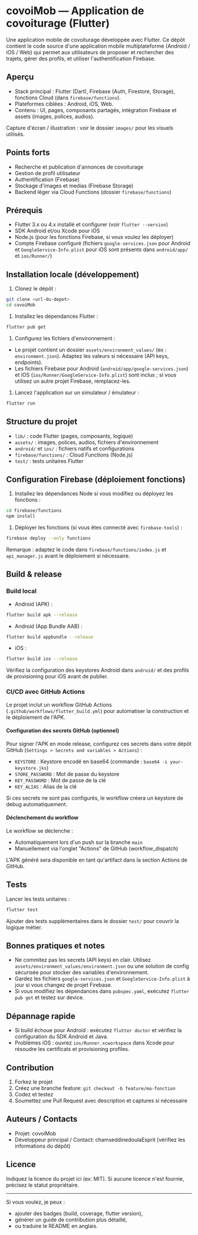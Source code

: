 # covoiMob — Application de covoiturage (Flutter)

Une application mobile de covoiturage développée avec Flutter. Ce dépôt contient le code source d'une application mobile multiplateforme (Android / iOS / Web) qui permet aux utilisateurs de proposer et rechercher des trajets, gérer des profils, et utiliser l'authentification Firebase.

## Aperçu

- Stack principal : Flutter (Dart), Firebase (Auth, Firestore, Storage), fonctions Cloud (dans `firebase/functions`).
- Plateformes ciblées : Android, iOS, Web.
- Contenu : UI, pages, composants partagés, intégration Firebase et assets (images, polices, audios).

Capture d'écran / illustration : voir le dossier `images/` pour les visuels utilisés.

## Points forts

- Recherche et publication d'annonces de covoiturage
- Gestion de profil utilisateur
- Authentification (Firebase)
- Stockage d'images et medias (Firebase Storage)
- Backend léger via Cloud Functions (dossier `firebase/functions`)

## Prérequis

- Flutter 3.x ou 4.x installé et configurer (voir `flutter --version`)
- SDK Android et/ou Xcode pour iOS
- Node.js (pour les fonctions Firebase, si vous voulez les déployer)
- Compte Firebase configuré (fichiers `google-services.json` pour Android et `GoogleService-Info.plist` pour iOS sont présents dans `android/app/` et `ios/Runner/`)

## Installation locale (développement)

1. Clonez le dépôt :

```sh
git clone <url-du-depot>
cd covoiMob
```

1. Installez les dépendances Flutter :

```sh
flutter pub get
```

1. Configurez les fichiers d'environnement :

- Le projet contient un dossier `assets/environment_values/` (ex : `environment.json`). Adaptez les valeurs si nécessaire (API keys, endpoints).
- Les fichiers Firebase pour Android (`android/app/google-services.json`) et iOS (`ios/Runner/GoogleService-Info.plist`) sont inclus ; si vous utilisez un autre projet Firebase, remplacez-les.

1. Lancez l'application sur un simulateur / émulateur :

```sh
flutter run
```

## Structure du projet

- `lib/` : code Flutter (pages, composants, logique)
- `assets/` : images, polices, audios, fichiers d'environnement
- `android/` et `ios/` : fichiers natifs et configurations
- `firebase/functions/` : Cloud Functions (Node.js)
- `test/` : tests unitaires Flutter

## Configuration Firebase (déploiement fonctions)

1. Installez les dépendances Node si vous modifiez ou déployez les fonctions :

```sh
cd firebase/functions
npm install
```

1. Déployer les fonctions (si vous êtes connecté avec `firebase-tools`) :

```sh
firebase deploy --only functions
```

Remarque : adaptez le code dans `firebase/functions/index.js` et `api_manager.js` avant le déploiement si nécessaire.

## Build & release

### Build local

- Android (APK) :

```sh
flutter build apk --release
```

- Android (App Bundle AAB) :

```sh
flutter build appbundle --release
```

- iOS :

```sh
flutter build ios --release
```

Vérifiez la configuration des keystores Android dans `android/` et des profils de provisioning pour iOS avant de publier.

### CI/CD avec GitHub Actions

Le projet inclut un workflow GitHub Actions (`.github/workflows/flutter_build.yml`) pour automatiser la construction et le déploiement de l'APK.

#### Configuration des secrets GitHub (optionnel)

Pour signer l'APK en mode release, configurez ces secrets dans votre dépôt GitHub (`Settings > Secrets and variables > Actions`) :

- `KEYSTORE` : Keystore encodé en base64 (commande : `base64 -i your-keystore.jks`)
- `STORE_PASSWORD` : Mot de passe du keystore
- `KEY_PASSWORD` : Mot de passe de la clé
- `KEY_ALIAS` : Alias de la clé

Si ces secrets ne sont pas configurés, le workflow créera un keystore de debug automatiquement.

#### Déclenchement du workflow

Le workflow se déclenche :

- Automatiquement lors d'un push sur la branche `main`
- Manuellement via l'onglet "Actions" de GitHub (workflow_dispatch)

L'APK généré sera disponible en tant qu'artifact dans la section Actions de GitHub.

## Tests

Lancer les tests unitaires :

```sh
flutter test
```

Ajouter des tests supplémentaires dans le dossier `test/` pour couvrir la logique métier.

## Bonnes pratiques et notes

- Ne commitez pas les secrets (API keys) en clair. Utilisez `assets/environment_values/environment.json` ou une solution de config sécurisée pour stocker des variables d'environnement.
- Gardez les fichiers `google-services.json` et `GoogleService-Info.plist` à jour si vous changez de projet Firebase.
- Si vous modifiez les dépendances dans `pubspec.yaml`, exécutez `flutter pub get` et testez sur device.

## Dépannage rapide

- Si build échoue pour Android : exécutez `flutter doctor` et vérifiez la configuration du SDK Android et Java.
- Problèmes iOS : ouvrez `ios/Runner.xcworkspace` dans Xcode pour résoudre les certificats et provisioning profiles.

## Contribution

1. Forkez le projet
2. Créez une branche feature: `git checkout -b feature/ma-fonction`
3. Codez et testez
4. Soumettez une Pull Request avec description et captures si nécessaire

## Auteurs / Contacts

- Projet: covoiMob
- Développeur principal / Contact: chamseddinedoulaEsprit (vérifiez les informations du dépôt)

## Licence

Indiquez la licence du projet ici (ex: MIT). Si aucune licence n'est fournie, précisez le statut propriétaire.

---

Si vous voulez, je peux :

- ajouter des badges (build, coverage, flutter version),
- générer un guide de contribution plus détaillé,
- ou traduire le README en anglais.

